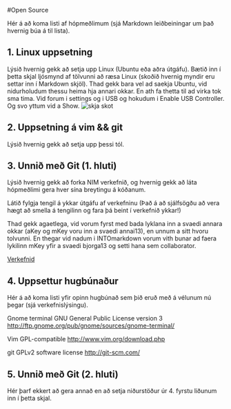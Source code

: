 #Open Source

Hér á að koma listi af hópmeðlimum (sjá Markdown leiðbeiningar um það hvernig búa á til lista).

## 1. Linux uppsetning

Lýsið hvernig gekk að setja upp Linux (Ubuntu eða aðra útgáfu). Bætið inn í þetta skjal ljósmynd af tölvunni að ræsa Linux (skoðið hvernig myndir eru settar inn í Markdown skjöl).
Thad gekk bara vel ad saekja Ubuntu, vid nidurholudum thessu heima hja annari okkar. En ath fa thetta til ad virka tok sma tima.
Vid forum i settings og i USB og hokudum i Enable USB Controller. Og svo yttum vid a Show.
![skja skot](http://i.imgur.com/tTXX11x.png)

## 2. Uppsetning á vim && git

Lýsið hvernig gekk að setja upp þessi tól.

## 3. Unnið með Git (1. hluti)

Lýsið hvernig gekk að forka NIM verkefnið, og hvernig gekk að láta hópmeðlimi gera hver sína breytingu á kóðanum.

Látið fylgja tengil á ykkar útgáfu af verkefninu (Það á að sjálfsögðu að vera hægt að smella á tengilinn og fara þá beint í verkefnið ykkar!)

Thad gekk agaetlega, vid vorum fyrst med bada lyklana inn a svaedi annara okkar (aKey og mKey voru inn a svaedi annai13), en unnum a sitt 
hvoru tolvunni. En thegar vid nadum i INTOmarkdown vorum vith bunar ad faera lykilinn mKey yfir a svaedi bjorga13 og setti hana sem
collaborator.

[Verkefnid](https://github.com/annai13/INTOPrufa)

## 4. Uppsettur hugbúnaður

Hér á að koma listi yfir opinn hugbúnað sem þið eruð með á vélunum nú þegar (sjá verkefnislýsingu).

Gnome terminal
GNU General Public License version 3 
http://ftp.gnome.org/pub/gnome/sources/gnome-terminal/

Vim
GPL-compatible
http://www.vim.org/download.php

git
GPLv2 software license
http://git-scm.com/
## 5. Unnið með Git (2. hluti)

Hér þarf ekkert að gera annað en að setja niðurstöður úr 4. fyrstu liðunum inn í þetta skjal.
